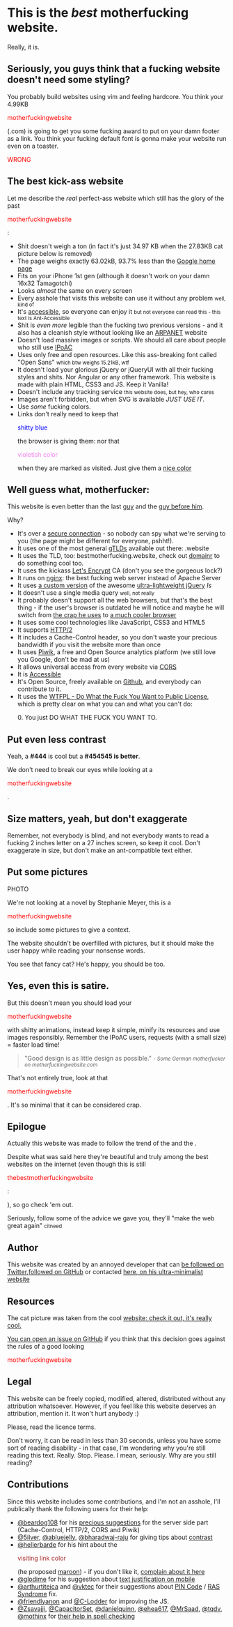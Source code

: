 # <!DOCTYPE html>
<html>
    <head>
        <meta charset="utf-8" />
        <title>Best Motherfucking Website</title>
      <style type ="text/css">
    body ;{
    margin: 30px auto;
    max-widt: 650px;
    line-height: 1,6;
    font-size: 18px;
    }
    </style>
    </head>
    <body>
        <h1>This is the <i>best</i> motherfucking website.</h1>
        <p>Really, it is.</p>
        <h2>Seriously, you guys think that a fucking website doesn't need some styling?</h2>
        <p>You probably build websites using vim and feeling hardcore. You think your 4.99KB <p style="color:red;">motherfuckingwebsite</p>(.com) is going to get you some fucking award to put on your damn footer as a link. You think your fucking default font is gonna make your website run even on a toaster.</p>
        <p style="color:red;">WRONG</p>
        <h2>The best kick-ass website</h2>
        <p>Let me describe the <i>real</i> perfect-ass website which still has the glory of the past <p style="color:red;">motherfuckingwebsite</p>:</p>
        <ul>
        <li>Shit doesn't weigh a ton (in fact it's just 34.97 KB when the 27.83KB cat picture below is removed)</li>
        <li>The page weighs exactly 63.02kB, 93.7% less than the <a href="https://google.com/">Google home page</a></li>
        <li>Fits on your iPhone 1st gen (although it doesn't work on your damn 16x32 Tamagotchi)</li>
        <li>Looks <i>almost</i> the same on every screen</li>
        <li>Every asshole that visits this website can use it without any problem <small>well, kind of</small></li>
        <li>It's <a href="https://www.w3.org/TR/WCAG20/">accessible</a>, so everyone can enjoy it <small>but not everyone can read this - this text is Ant-Accessible</small></li>
        <li>Shit is <i>even more</i> legible than the fucking two previous versions - and it also has a cleanish style without looking like an <a href="https://en.wikipedia.org/wiki/ARPANET">ARPANET</a> website</li>
        <li>Doesn't load massive images or scripts. We should all care about people who still use <a href="https://en.wikipedia.org/wiki/IP_over_Avian_Carriers">IPoAC</a></li>
        <li>Uses only free and open resources. Like this ass-breaking font called "Open Sans" <small>which btw weighs 15.21kB, wtf</small></li>
        <li>It doesn't load your glorious jQuery or jQueryUI with all their fucking styles and shits. Nor Angular or any other framework. This website is made with plain HTML, CSS3 and JS. Keep it Vanilla!</li>
        <li>Doesn't include any tracking service <small>this website does, but hey, who cares</small></li>
        <li>Images aren't forbidden, but when SVG is available <i>JUST USE IT</i>.</li>
        <li>Use <i>some</i> fucking colors.</li>
        <li>Links don't really need to keep that <p style="color:blue;">shitty blue</p> the browser is giving them: nor that <p style="color:violet;">violetish color</p> when they are marked as visited. Just give them a <a href="http://www.colorhexa.com/0077aa">nice color</a></li>
        </ul>
        <h2>Well guess what, motherfucker:</h2>
        <p>This website is even better than the last <a href="http://bettermotherfuckingwebsite.com">guy</a> and the <a href="http://motherfuckingwebsite.com/">guy before him</a>.</p>
        <p>Why?</p>
        <ul>
        <li>It's over a <a href="https://en.wikipedia.org/wiki/HTTPS">secure connection</a> - so nobody can spy what we're serving to you (the page might be different for everyone, pshht!).</li>
        <li>It uses one of the most general <a href="https://en.wikipedia.org/wiki/gTLD">gTLDs</a> available out there: .website</li>
        <li>It uses the TLD, too: bestmotherfucking.website, check out <a href="http://domainr.com/">domainr</a> to do something cool too.</li>
        <li>It uses the kickass <a href="https://letsencrypt.org/">Let's Encrypt</a> CA (don't you see the gorgeous lock?)</li>
        <li>It runs on <a href="https://nginx.com/">nginx</a>: the best fucking web server instead of Apache Server</li>
        <li>It uses <a href="js/jquery-2.2.4.min.js">a custom version</a> of the awesome <a href="http://jquery.com/">ultra-lightweight jQuery</a> <i>Is</i></li>
        <li>It doesn't use a single media query <small>well, not really</small></li>
        <li>It probably doesn't support all the web browsers, but that's the best thing - if the user's browser is outdated he will notice and maybe he will switch from <a href="https://microsoft.com/ie">the crap he uses</a> to <a href="https://mozilla.com/firefox">a much cooler browser</a></li>
        <li>It uses some cool technologies like JavaScript, CSS3 and HTML5 </li>
        <li>It supports <a href="https://en.wikipedia.org/wiki/HTTP/2">HTTP/2</a></li>
        <li>It includes a Cache-Control header, so you don't waste your precious bandwidth if you visit the website more than once</li>
        <li>It uses <a href="https://piwik.org/">Piwik</a>, a free and Open Source analytics platform (we still love you Google, don't be mad at us)</li>
        <li>It allows universal access from every website via <a href="https://enable-cors.org/">CORS</a></li>
        <li>It is <a href="https://www.w3.org/WAI/intro/accessibility.php">Accessible</a></li>
        <li>It's Open Source, freely available on <a href="https://github.com/denysvitali/thebestmotherfuckingwebsite/">Github</a>, and everybody can contribute to it.</li>
        <li>It uses the <a href="http://www.wtfpl.net/">WTFPL - Do What the Fuck You Want to Public License</a>, which is pretty clear on what you can and what you can't do:
        <p>0. You just DO WHAT THE FUCK YOU WANT TO.</p></li>
        </ul>
        <h2><strong>Put even less contrast</strong></h2>
        <p>Yeah, a <strong>#444</strong> is cool</span> but a <strong>#454545 is better</strong>.</p>
        <p>We don't need to break our eyes while looking at a <p style="color:red;">motherfuckingwebsite</p>.</p>
        <h2><strong>Size matters, yeah, but don't exaggerate</strong></h2>
        <p>Remember, not everybody is blind, and not everybody wants to read a fucking 2 inches letter on a 27 inches screen, so keep it cool. Don't exaggerate in size, but don't make an ant-compatible text either.</p>
        <h2><strong>Put some pictures</strong></h2>
        PHOTO
        <p>We're not looking at a novel by Stephanie Meyer, this is a <p style="color:red;">motherfuckingwebsite</p> so include some pictures to give a context.</p>
        <p>The website shouldn't be overfilled with pictures, but it should make the user happy while reading your nonsense words.</p>
        <p>You see that fancy cat? He's happy, you should be too.</p>
        <h2><strong>Yes, even this is satire.</strong></h2>
        <p>But this doesn't mean you should load your <p style="color:red;">motherfuckingwebsite</p> with shitty animations, instead keep it simple, minify its resources and use images responsibly. Remember the IPoAC users, requests (with a small size) = faster load time!</p>
        <blockquote>"Good design is as little design as possible."
        <small><i>- Some German motherfucker on motherfuckingwebsite.com</small></i></blockquote>
        <p>That's not entirely true, look at that <p style="color:red;">motherfuckingwebsite</p>. It's so minimal that it can be considered crap.</p>
        <h2>Epilogue</h2>
        <p>Actually this website was made to follow the trend of the <a href="http://motherfuckingwebsite.com/"></a> and the <a href="http://bettermotherfuckingwebsite.com/"></a>.</p>
        <p>Despite what was said here they're beautiful and truly among the best websites on the internet (even though this is still <p style="color:red;">thebestmotherfuckingwebsite</p>:</p>), so go check 'em out.</p>
        <p>Seriously, follow some of the advice we gave you, they'll "make the web great again" <small>citneed</small></p>
        <h2><strong>Author</strong></h2>
        <p>This website was created by an annoyed developer that can <a href="https://twitter.com/DenysVitali">be followed on Twitter</a>,<a href="https://github.com/denysvitali/">followed on GitHub</a> or contacted <a href="https://denv.it/">here, on his ultra-minimalist website</a></p>
        <h2>Resources</h2>
        <p>The cat picture was taken from the cool <a href="SITEPHOTO"</a> website: check it out, it's really cool.</p>
        <p>You can <a href="https://github.com/denysvitali/thebestmotherfuckingwebsite/issues/new">open an issue on GitHub</a> if you think that this decision goes against the rules of a good looking <p style="color:red;">motherfuckingwebsite</p>
        <h2><strong>Legal</strong></h2>
        <p>This website can be freely copied, modified, altered, distributed without any attribution whatsoever. However, if you feel like this website deserves an attribution, mention it. It won't hurt anybody :)</p>
        <p>Please, read the licence terms.
        <p>Don't worry, it can be read in less than 30 seconds, unless you have some sort of reading disability - in that case, I'm wondering why you're still reading this text. Really. Stop. Please. I mean, seriously. Why are you still reading?</p>
        <h2><strong>Contributions</strong></h2>
        <p>Since this website includes some contributions, and I'm not an asshole, I'll publically thank the following users for their help:</p>
        <ul>
        <li><a href="https://github.com/beardog108">@beardog108</a> for his <a href="https://github.com/denysvitali/thebestmotherfuckingwebsite/issues/5">precious suggestions</a> for the server side part (Cache-Control, HTTP/2, CORS and Piwik)</li>
        <li><a href="https://github.com/5ilver">@5ilver</a>, <a href="https://github.com/abluejelly">@abluejelly</a>, <a href="https://github.com/bharadwaj-raju">@bharadwaj-raju</a> for giving tips about <a href="https://github.com/denysvitali/thebestmotherfuckingwebsite/issues?q=label%3Acontrast">contrast</a></li>
        <li><a href="https://github.com/hellerbarde">@hellerbarde</a> for his hint about the <p style="color:brown;">visiting link color</p> (he proposed <a href="http://clrs.cc/"><span class="visited-maroon">maroon</span></a>) - if you don't like it, <a href="https://github.com/denysvitali/thebestmotherfuckingwebsite/issues/11">complain about it here</a></li>
        <li><a href="https://github.com/glodime">@glodime</a> for his suggestion about <a href="https://github.com/denysvitali/thebestmotherfuckingwebsite/issues/12">text justification on mobile</a></li>
        <li><a href="https://github.com/arthurtiteica">@arthurtiteica</a> and <a href="https://github.com/vktec">@vktec</a> for their suggestions about <a href="https://github.com/denysvitali/thebestmotherfuckingwebsite/issues/9">PIN Code</a> / <a href="https://en.wikipedia.org/wiki/RAS_syndrome">RAS Syndrome</a> fix.</li>
        <li><a href="https://github.com/friendlyanon">@friendlyanon</a> and <a href="https://github.com/C-Lodder">@C-Lodder</a> for improving the JS.</li>
        <li><a href="https://github.com/Zsavajji">@Zsavajji</a>, <a href="https://github.com/CapacitorSet">@CapacitorSet</a>, <a href="https://github.com/danielquinn">@danielquinn</a>, <a href="https://github.com/ehea617">@ehea617</a>, <a href="https://github.com/MrSaad">@MrSaad</a>, <a href="https://github.com/tqdv">@tqdv</a>, <a href="https://github.com/mothinx">@mothinx</a> for <a href="https://github.com/denysvitali/thebestmotherfuckingwebsite/pulls?q=is%3Apr+is%3Aclosed+label%3A%22spell+checking%22">their help in spell checking</a></li>
        </ul>
    </body>
</html>
